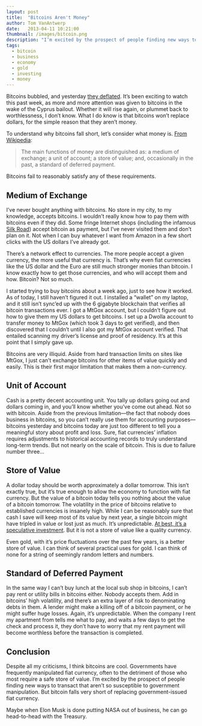 ```yaml
---
layout: post
title:  "Bitcoins Aren't Money"
author: Tom VanAntwerp
date:   2013-04-11 10:21:00
thumbnail: /images/bitcoin.png
description: "I’m excited by the prospect of people finding new ways to transact that aren’t so susceptible to government manipulation. But bitcoin falls very short of replacing government-issued fiat currency."
tags:
  - bitcoin
  - business
  - economy
  - gold
  - investing
  - money
---
```

Bitcoins bubbled, and yesterday [they deflated](http://arstechnica.com/business/2013/04/bitcoin-crashes-losing-nearly-half-of-its-value-in-six-hours/). It’s been exciting to watch this past week, as more and more attention was given to bitcoins in the wake of the Cyprus bailout. Whether it will rise again, or plummet back to worthlessness, I don’t know. What I do know is that bitcoins won’t replace dollars, for the simple reason that they aren’t money.

To understand why bitcoins fall short, let’s consider what money is. [From Wikipedia](http://en.wikipedia.org/wiki/Money):

> The main functions of money are distinguished as: a medium of exchange; a unit of account; a store of value; and, occasionally in the past, a standard of deferred payment.

Bitcoins fail to reasonably satisfy any of these requirements.

## Medium of Exchange

I’ve never bought anything with bitcoins. No store in my city, to my knowledge, accepts bitcoins. I wouldn’t really know how to pay them with bitcoins even if they did. Some fringe Internet shops (including the infamous [Silk Road](http://en.wikipedia.org/wiki/Silk_Road_(marketplace))) accept bitcoin as payment, but I’ve never visited them and don’t plan on it. Not when I can buy whatever I want from Amazon in a few short clicks with the US dollars I’ve already got.

There’s a network effect to currencies. The more people accept a given currency, the more useful that currency is. That’s why even fiat currencies like the US dollar and the Euro are still much stronger monies than bitcoin. I know exactly how to get those currencies, and who will accept them and how. Bitcoin? Not so much.

I started trying to buy bitcoins about a week ago, just to see how it worked. As of today, I still haven’t figured it out. I installed a “wallet” on my laptop, and it still isn’t sync’ed up with the 6 gigabyte blockchain that verifies all bitcoin transactions ever. I got a MtGox account, but I couldn’t figure out how to give them my US dollars to get bitcoins. I set up a Dwolla account to transfer money to MtGox (which took 3 days to get verified), and then discovered that I couldn’t until I also got my MtGox account verified. That entailed scanning my driver’s license and proof of residency. It’s at this point that I simply gave up.

Bitcoins are very illiquid. Aside from hard transaction limits on sites like MtGox, I just can’t exchange bitcoins for other items of value quickly and easily. This is their first major limitation that makes them a non-currency.

## Unit of Account

Cash is a pretty decent accounting unit. You tally up dollars going out and dollars coming in, and you’ll know whether you’ve come out ahead. Not so with bitcoin. Aside from the previous limitation—the fact that nobody does business in bitcoins, so you can’t really use them for accounting purposes—bitcoins yesterday and bitcoins today are just too different to tell you a meaningful story about profit and loss. Sure, fiat currencies’ inflation requires adjustments to historical accounting records to truly understand long-term trends. But not nearly on the scale of bitcoin. This is due to failure number three…

## Store of Value

A dollar today should be worth approximately a dollar tomorrow. This isn’t exactly true, but it’s true enough to allow the economy to function with fiat currency. But the value of a bitcoin today tells you nothing about the value of a bitcoin tomorrow. The volatility in the price of bitcoins relative to established currencies is insanely high. While I can be reasonably sure that cash I save will keep most of its value by next year, a single bitcoin might have tripled in value or lost just as much. It’s unpredictable. [At best, it’s a speculative investment](http://bitcoincharts.com/charts/mtgoxUSD#tgMzm1g10zm2g25zv). But it is not a store of value like a quality currency.

Even gold, with it’s price fluctuations over the past few years, is a better store of value. I can think of several practical uses for gold. I can think of none for a string of seemingly random letters and numbers.

## Standard of Deferred Payment

In the same way I can’t buy lunch at the local sub shop in bitcoins, I can’t pay rent or utility bills in bitcoins either. Nobody accepts them. Add in bitcoins’ high volatility, and there’s an extra layer of risk to denominating debts in them. A lender might make a killing off of a bitcoin payment, or he might suffer huge losses. Again, it’s unpredictable. When the company I rent my apartment from tells me what to pay, and waits a few days to get the check and process it, they don’t have to worry that my rent payment will become worthless before the transaction is completed.

## Conclusion

Despite all my criticisms, I think bitcoins are cool. Governments have frequently manipulated fiat currency, often to the detriment of those who most require a safe store of value. I’m excited by the prospect of people finding new ways to transact that aren’t so susceptible to government manipulation. But bitcoin falls very short of replacing government-issued fiat currency.

Maybe when Elon Musk is done putting NASA out of business, he can go head-to-head with the Treasury.
